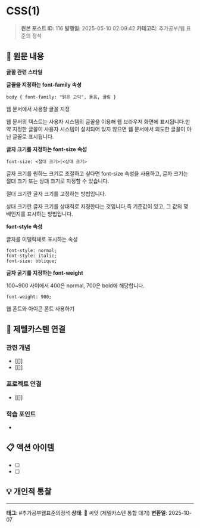 # CSS(1)

> **원본 포스트 ID**: 116
> **발행일**: 2025-05-10 02:09:42
> **카테고리**: 추가공부/웹 표준의 정석

## 📝 원문 내용

**글꼴 관련 스타일**

**글꼴을 지정하는 font-family 속성**
    
    
    body { font-family: "맑은 고딕", 돋음, 굴림 }

웹 문서에서 사용할 글꼴 지정

웹 문서의 텍스트는 사용자 시스템의 글꼴을 이용해 웹 브라우저 화면에 표시됩니다.만약 지정한 글꼴이 사용자 시스템이 설치되어 있지 않으면 웹 문서에서 의도한 글꼴이 아닌 글꼴로 표시됩니다.

**글자 크기를 지정하는 font-size 속성**
    
    
    font-size: <절대 크기>|<상대 크기>

글자 크기를 원하느 크기로 조절하고 싶다면 font-size 속성을 사용하고, 글자 크기는 절대 크기 또는 상대 크기로 지정할 수 있습니다.

절대 크기란 글자 크기를 고정하는 방법입니다.

상대 크기란 글자 크기를 상대적로 지정한다는 것입니다,즉 기준값이 있고, 그 값의 몇 배인지를 표시하는 방법입니다.

**font-style 속성**

글자를 이탤릭체로 표시하는 속성
    
    
    font-style: normal;
    font-style: italic;
    font-size: oblique;

**글자 굵기를 지정하는 font-weight**

100~900 사이에서 400은 normal, 700은 bold에 해당합니다.
    
    
    font-weight: 900;

웹 폰트와 아이콘 폰트 사용하기


## 🔗 제텔카스텐 연결

### 관련 개념
- [[]]
- [[]]

### 프로젝트 연결
- [[]]

### 학습 포인트
-

## 📋 액션 아이템
- [ ]
- [ ]

## 💡 개인적 통찰



---

**태그**: #추가공부웹표준의정석
**상태**: 🌱 씨앗 (제텔카스텐 통합 대기)
**변환일**: 2025-10-07
